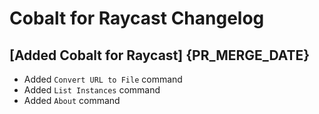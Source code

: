 # Cobalt for Raycast Changelog

## [Added Cobalt for Raycast] {PR_MERGE_DATE}

- Added `Convert URL to File` command
- Added `List Instances` command
- Added `About` command